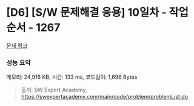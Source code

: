 # [D6] [S/W 문제해결 응용] 10일차 - 작업순서 - 1267 

[문제 링크](https://swexpertacademy.com/main/code/problem/problemDetail.do?contestProbId=AV18TrIqIwUCFAZN) 

### 성능 요약

메모리: 24,916 KB, 시간: 133 ms, 코드길이: 1,696 Bytes



> 출처: SW Expert Academy, https://swexpertacademy.com/main/code/problem/problemList.do